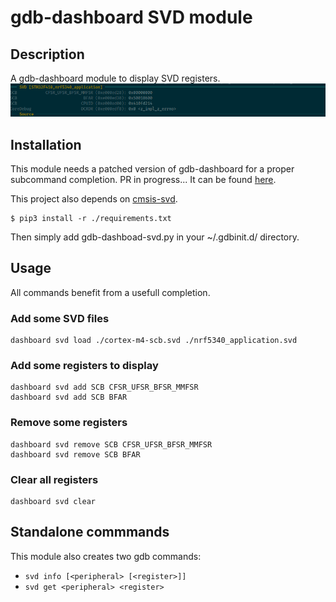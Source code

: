 # gdb-dashboard SVD module

## Description

A gdb-dashboard module to display SVD registers.
![example](gdb-dashboard-svd.png)

## Installation

This module needs a patched version of gdb-dashboard for a proper subcommand completion. PR in progress... It can be found [here](https://github.com/ccalmels/gdb-dashboard/tree/override_gdb_command_complete_method).

This project also depends on [cmsis-svd](https://pip.pypa.io/en/stable/cli/pip_show/).
```
$ pip3 install -r ./requirements.txt
```

Then simply add gdb-dashboad-svd.py in your ~/.gdbinit.d/ directory.

## Usage

All commands benefit from a usefull completion.

### Add some SVD files

```
dashboard svd load ./cortex-m4-scb.svd ./nrf5340_application.svd
```

### Add some registers to display

```
dashboard svd add SCB CFSR_UFSR_BFSR_MMFSR
dashboard svd add SCB BFAR
```

### Remove some registers

```
dashboard svd remove SCB CFSR_UFSR_BFSR_MMFSR
dashboard svd remove SCB BFAR
```

### Clear all registers

```
dashboard svd clear
```

## Standalone commmands

This module also creates two gdb commands:
* ```svd info [<peripheral> [<register>]]```
* ```svd get <peripheral> <register>```
